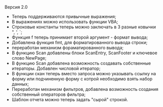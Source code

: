 ﻿Версия 2.0

- Теперь поддерживаются привычные выражения;
- В выражениях можно использовать функции VBA;
- Строковые константы теперь можно заключать в 3 разные ковычки ", ', `;
- Функция f теперь принимает второй аргумент - формат вывода;
- Добавлена функция fmt, для форматированного вывода строки;
- переработан механизм фораматированного вывода;
- В функцию Scan добавлены блоки ScanEntry, ScanFooter и ключевое слово NewPage;
- В функцию Scan добавлена возможность создавать собственные итераторы. Добавлен числовой итератор;
- В функции скан теперь вместо запроса можно указывать ссылку на форму или подчиненную форму с котрой необходимо взять набор данных;
- Переработан механизм фильтров, добавлена возможность создания собственный операторов фильтра;
- Шаблон отчета можно теперь задать "сырой" строкой.


